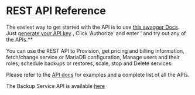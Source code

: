 # REST API Reference

The easiest way to get started with the API is to use [this swagger Docs](https://apidocs.skysql.com). Just [generate your API key](../Security/Managing%20API%20keys.md) , Click ‘Authorize’ and enter ‘<yourAPI Key> and try out any of the APIs.**

You can use the REST API to Provision, get pricing and billing information, fetch/change service or MariaDB configuration, Manage users and their roles, schedule backups or restores, scale, stop and Delete services. 

Please refer to the [API docs](https://apidocs.skysql.com) for examples and a complete list of all the APIs. 

The Backup Service API is available [here](https://api.skysql.com/public/services/dbs/docs/swagger/index.html)
